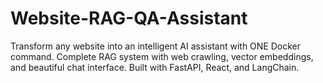 # Website-RAG-QA-Assistant
Transform any website into an intelligent AI assistant with ONE Docker command. Complete RAG system with web crawling, vector embeddings, and beautiful chat interface. Built with FastAPI, React, and LangChain.
